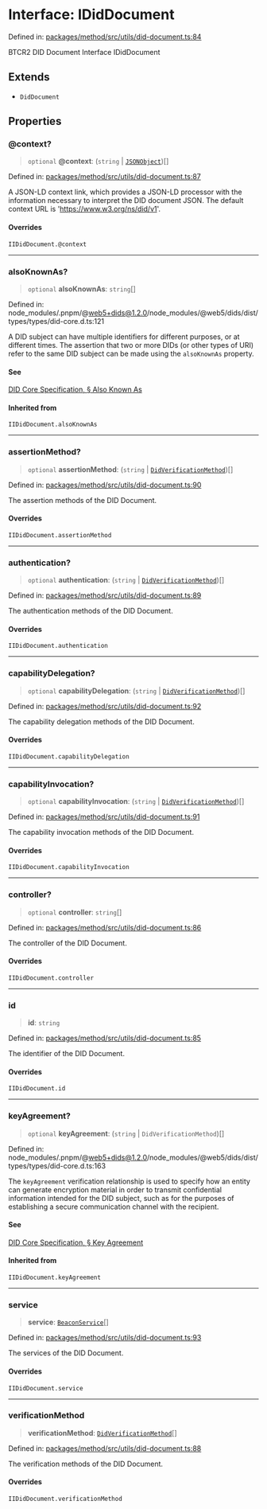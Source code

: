 # Interface: IDidDocument

Defined in: [packages/method/src/utils/did-document.ts:84](https://github.com/dcdpr/did-btcr2-js/blob/4a717493e735221d072999f212891939f4de3f23/packages/method/src/utils/did-document.ts#L84)

BTCR2 DID Document Interface
 IDidDocument

## Extends

- `DidDocument`

## Properties

### @context?

> `optional` **@context**: (`string` \| [`JSONObject`](../../common/type-aliases/JSONObject.md))[]

Defined in: [packages/method/src/utils/did-document.ts:87](https://github.com/dcdpr/did-btcr2-js/blob/4a717493e735221d072999f212891939f4de3f23/packages/method/src/utils/did-document.ts#L87)

A JSON-LD context link, which provides a JSON-LD processor with the information necessary to
interpret the DID document JSON. The default context URL is 'https://www.w3.org/ns/did/v1'.

#### Overrides

`IIDidDocument.@context`

***

### alsoKnownAs?

> `optional` **alsoKnownAs**: `string`[]

Defined in: node\_modules/.pnpm/@web5+dids@1.2.0/node\_modules/@web5/dids/dist/types/types/did-core.d.ts:121

A DID subject can have multiple identifiers for different purposes, or at different times.
The assertion that two or more DIDs (or other types of URI) refer to the same DID subject can
be made using the `alsoKnownAs` property.

#### See

[DID Core Specification, § Also Known As](https://www.w3.org/TR/did-core/#also-known-as)

#### Inherited from

`IIDidDocument.alsoKnownAs`

***

### assertionMethod?

> `optional` **assertionMethod**: (`string` \| [`DidVerificationMethod`](../classes/DidVerificationMethod.md))[]

Defined in: [packages/method/src/utils/did-document.ts:90](https://github.com/dcdpr/did-btcr2-js/blob/4a717493e735221d072999f212891939f4de3f23/packages/method/src/utils/did-document.ts#L90)

The assertion methods of the DID Document.

#### Overrides

`IIDidDocument.assertionMethod`

***

### authentication?

> `optional` **authentication**: (`string` \| [`DidVerificationMethod`](../classes/DidVerificationMethod.md))[]

Defined in: [packages/method/src/utils/did-document.ts:89](https://github.com/dcdpr/did-btcr2-js/blob/4a717493e735221d072999f212891939f4de3f23/packages/method/src/utils/did-document.ts#L89)

The authentication methods of the DID Document.

#### Overrides

`IIDidDocument.authentication`

***

### capabilityDelegation?

> `optional` **capabilityDelegation**: (`string` \| [`DidVerificationMethod`](../classes/DidVerificationMethod.md))[]

Defined in: [packages/method/src/utils/did-document.ts:92](https://github.com/dcdpr/did-btcr2-js/blob/4a717493e735221d072999f212891939f4de3f23/packages/method/src/utils/did-document.ts#L92)

The capability delegation methods of the DID Document.

#### Overrides

`IIDidDocument.capabilityDelegation`

***

### capabilityInvocation?

> `optional` **capabilityInvocation**: (`string` \| [`DidVerificationMethod`](../classes/DidVerificationMethod.md))[]

Defined in: [packages/method/src/utils/did-document.ts:91](https://github.com/dcdpr/did-btcr2-js/blob/4a717493e735221d072999f212891939f4de3f23/packages/method/src/utils/did-document.ts#L91)

The capability invocation methods of the DID Document.

#### Overrides

`IIDidDocument.capabilityInvocation`

***

### controller?

> `optional` **controller**: `string`[]

Defined in: [packages/method/src/utils/did-document.ts:86](https://github.com/dcdpr/did-btcr2-js/blob/4a717493e735221d072999f212891939f4de3f23/packages/method/src/utils/did-document.ts#L86)

The controller of the DID Document.

#### Overrides

`IIDidDocument.controller`

***

### id

> **id**: `string`

Defined in: [packages/method/src/utils/did-document.ts:85](https://github.com/dcdpr/did-btcr2-js/blob/4a717493e735221d072999f212891939f4de3f23/packages/method/src/utils/did-document.ts#L85)

The identifier of the DID Document.

#### Overrides

`IIDidDocument.id`

***

### keyAgreement?

> `optional` **keyAgreement**: (`string` \| `DidVerificationMethod`)[]

Defined in: node\_modules/.pnpm/@web5+dids@1.2.0/node\_modules/@web5/dids/dist/types/types/did-core.d.ts:163

The `keyAgreement` verification relationship is used to specify how an entity can generate
encryption material in order to transmit confidential  information intended for the DID
subject, such as for the purposes of establishing a secure communication channel with the
recipient.

#### See

[DID Core Specification, § Key Agreement](https://www.w3.org/TR/did-core/#key-agreement)

#### Inherited from

`IIDidDocument.keyAgreement`

***

### service

> **service**: [`BeaconService`](BeaconService.md)[]

Defined in: [packages/method/src/utils/did-document.ts:93](https://github.com/dcdpr/did-btcr2-js/blob/4a717493e735221d072999f212891939f4de3f23/packages/method/src/utils/did-document.ts#L93)

The services of the DID Document.

#### Overrides

`IIDidDocument.service`

***

### verificationMethod

> **verificationMethod**: [`DidVerificationMethod`](../classes/DidVerificationMethod.md)[]

Defined in: [packages/method/src/utils/did-document.ts:88](https://github.com/dcdpr/did-btcr2-js/blob/4a717493e735221d072999f212891939f4de3f23/packages/method/src/utils/did-document.ts#L88)

The verification methods of the DID Document.

#### Overrides

`IIDidDocument.verificationMethod`
